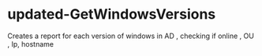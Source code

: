 # updated-GetWindowsVersions
Creates a report for each version of windows in AD , checking if online , OU , Ip, hostname
